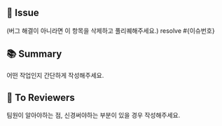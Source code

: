 ## 🚨 Issue

(버그 해결이 아니라면 이 항목을 삭제하고 풀리퀘해주세요.)
resolve #{이슈번호}

## 📚 Summary

어떤 작업인지 간단하게 작성해주세요.

## 📌 To Reviewers

팀원이 알아야하는 점, 신경써야하는 부분이 있을 경우 작성해주세요.
